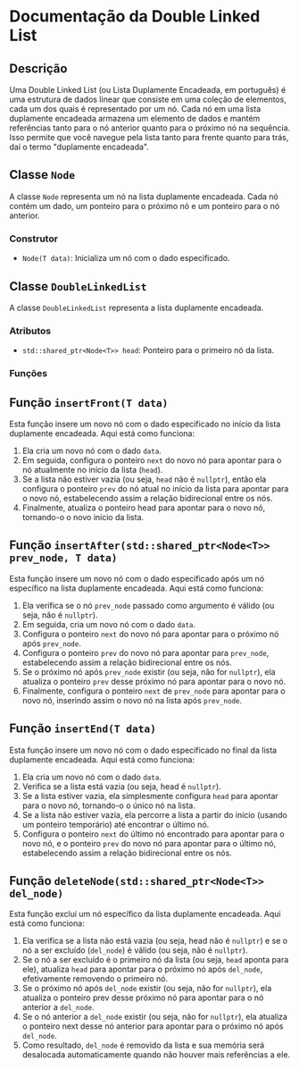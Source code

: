 # Documentação da Double Linked List

## Descrição

Uma Double Linked List (ou Lista Duplamente Encadeada, em português) é uma estrutura de dados linear que consiste em uma coleção de elementos, cada um dos quais é representado por um nó. Cada nó em uma lista duplamente encadeada armazena um elemento de dados e mantém referências tanto para o nó anterior quanto para o próximo nó na sequência. Isso permite que você navegue pela lista tanto para frente quanto para trás, daí o termo "duplamente encadeada".

## Classe `Node`

A classe `Node` representa um nó na lista duplamente encadeada. Cada nó contém um dado, um ponteiro para o próximo nó e um ponteiro para o nó anterior.

### Construtor

- `Node(T data)`: Inicializa um nó com o dado especificado.

## Classe `DoubleLinkedList`

A classe `DoubleLinkedList` representa a lista duplamente encadeada.

### Atributos

- `std::shared_ptr<Node<T>> head`: Ponteiro para o primeiro nó da lista.

### Funções

## Função `insertFront(T data)`

Esta função insere um novo nó com o dado especificado no início da lista duplamente encadeada. Aqui está como funciona:

1.    Ela cria um novo nó com o dado `data`.
2.    Em seguida, configura o ponteiro `next` do novo nó para apontar para o nó atualmente no início da lista (`head`).
3.    Se a lista não estiver vazia (ou seja, `head` não é `nullptr`), então ela configura o ponteiro `prev` do nó atual no início da lista para apontar para o novo nó, estabelecendo assim a relação bidirecional entre os nós.
4.    Finalmente, atualiza o ponteiro head para apontar para o novo nó, tornando-o o novo início da lista.

## Função `insertAfter(std::shared_ptr<Node<T>> prev_node, T data)`

Esta função insere um novo nó com o dado especificado após um nó específico na lista duplamente encadeada. Aqui está como funciona:

1.    Ela verifica se o nó `prev_node` passado como argumento é válido (ou seja, não é `nullptr`).
2.    Em seguida, cria um novo nó com o dado `data`.
3.    Configura o ponteiro `next` do novo nó para apontar para o próximo nó após `prev_node`.
4.    Configura o ponteiro `prev` do novo nó para apontar para `prev_node`, estabelecendo assim a relação bidirecional entre os nós.
5.    Se o próximo nó após `prev_node` existir (ou seja, não for `nullptr`), ela atualiza o ponteiro `prev` desse próximo nó para apontar para o novo nó.
6.    Finalmente, configura o ponteiro `next` de `prev_node` para apontar para o novo nó, inserindo assim o novo nó na lista após `prev_node`.

## Função `insertEnd(T data)`

Esta função insere um novo nó com o dado especificado no final da lista duplamente encadeada. Aqui está como funciona:

1.    Ela cria um novo nó com o dado `data`.
2.    Verifica se a lista está vazia (ou seja, head é `nullptr`).
3.    Se a lista estiver vazia, ela simplesmente configura `head` para apontar para o novo nó, tornando-o o único nó na lista.
4.    Se a lista não estiver vazia, ela percorre a lista a partir do início (usando um ponteiro temporário) até encontrar o último nó.
5.    Configura o ponteiro `next` do último nó encontrado para apontar para o novo nó, e o ponteiro `prev` do novo nó para apontar para o último nó, estabelecendo assim a relação bidirecional entre os nós.

## Função `deleteNode(std::shared_ptr<Node<T>> del_node)`

Esta função exclui um nó específico da lista duplamente encadeada. Aqui está como funciona:

1.    Ela verifica se a lista não está vazia (ou seja, head não é `nullptr`) e se o nó a ser excluído (`del_node`) é válido (ou seja, não é `nullptr`).
2.    Se o nó a ser excluído é o primeiro nó da lista (ou seja, `head` aponta para ele), atualiza `head` para apontar para o próximo nó após `del_node`, efetivamente removendo o primeiro nó.
3.    Se o próximo nó após `del_node` existir (ou seja, não for `nullptr`), ela atualiza o ponteiro prev desse próximo nó para apontar para o nó anterior a `del_node`.
4.    Se o nó anterior a `del_node` existir (ou seja, não for `nullptr`), ela atualiza o ponteiro next desse nó anterior para apontar para o próximo nó após `del_node`.
5.    Como resultado, `del_node` é removido da lista e sua memória será desalocada automaticamente quando não houver mais referências a ele.
